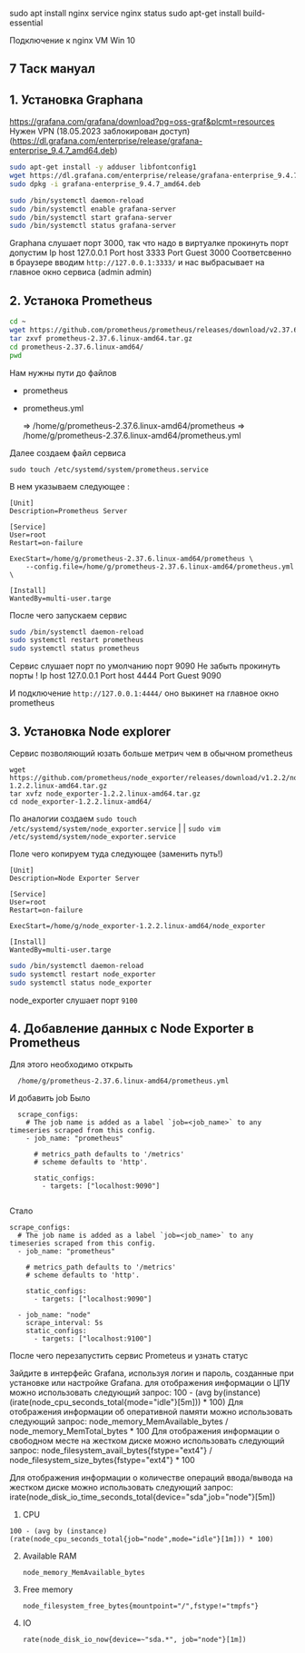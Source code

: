 sudo apt install nginx
service nginx status
sudo apt-get install build-essential

Подключение к nginx VM Win 10

## 7 Таск мануал

## 1. Установка Graphana

https://grafana.com/grafana/download?pg=oss-graf&plcmt=resources
Нужен VPN (18.05.2023 заблокирован доступ) (https://dl.grafana.com/enterprise/release/grafana-enterprise_9.4.7_amd64.deb)

```bash
sudo apt-get install -y adduser libfontconfig1
wget https://dl.grafana.com/enterprise/release/grafana-enterprise_9.4.7_amd64.deb
sudo dpkg -i grafana-enterprise_9.4.7_amd64.deb
```

```bash
sudo /bin/systemctl daemon-reload
sudo /bin/systemctl enable grafana-server
sudo /bin/systemctl start grafana-server
sudo /bin/systemctl status grafana-server
```

Graphana слушает порт 3000, так что надо в виртуалке прокинуть порт допустим
Ip host 127.0.0.1
Port host 3333
Port Guest 3000
Соответсвенно в браузере вводим `http://127.0.0.1:3333/` и нас выбрасывает на главное окно сервиса (admin admin)

## 2. Устанока Prometheus

```bash
cd ~
wget https://github.com/prometheus/prometheus/releases/download/v2.37.6/prometheus-2.37.6.linux-amd64.tar.gz 
tar zxvf prometheus-2.37.6.linux-amd64.tar.gz
cd prometheus-2.37.6.linux-amd64/
pwd
```

Нам нужны пути до файлов

* prometheus
* prometheus.yml

  => /home/g/prometheus-2.37.6.linux-amd64/prometheus
  => /home/g/prometheus-2.37.6.linux-amd64/prometheus.yml

Далее создаем файл сервиса

`sudo touch /etc/systemd/system/prometheus.service`

 В нем указываем следующее :

```
[Unit]
Description=Prometheus Server

[Service]
User=root
Restart=on-failure

ExecStart=/home/g/prometheus-2.37.6.linux-amd64/prometheus \
    --config.file=/home/g/prometheus-2.37.6.linux-amd64/prometheus.yml \

[Install]
WantedBy=multi-user.targe
```

После чего запускаем сервис

```bash
sudo /bin/systemctl daemon-reload
sudo systemctl restart prometheus
sudo systemctl status prometheus
```

Сервис слушает порт по умолчанию порт 9090  Не забыть прокинуть порты !
Ip host 127.0.0.1
Port host 4444
Port Guest 9090

И подключение  `http://127.0.0.1:4444/` оно выкинет на главное окно prometheus

## 3. Установка Node explorer

Сервис позволяющий юзать больше метрич чем в обычном prometheus

```
wget https://github.com/prometheus/node_exporter/releases/download/v1.2.2/node_exporter-1.2.2.linux-amd64.tar.gz
tar xvfz node_exporter-1.2.2.linux-amd64.tar.gz
cd node_exporter-1.2.2.linux-amd64/
```

По аналогии создаем
`sudo touch /etc/systemd/system/node_exporter.service` | | `sudo vim /etc/systemd/system/node_exporter.service`

Поле чего копируем туда следующее (заменить путь!)

```
[Unit]
Description=Node Exporter Server

[Service]
User=root
Restart=on-failure

ExecStart=/home/g/node_exporter-1.2.2.linux-amd64/node_exporter

[Install]
WantedBy=multi-user.targe
```

```bash
sudo /bin/systemctl daemon-reload
sudo systemctl restart node_exporter
sudo systemctl status node_exporter
```

node_exporter слушает порт `9100`

## 4. Добавление данных с Node Exporter  в Prometheus

  Для этого необходимо открыть

```
  /home/g/prometheus-2.37.6.linux-amd64/prometheus.yml
```

  И добавить job
  Было

```
  scrape_configs:
    # The job name is added as a label `job=<job_name>` to any timeseries scraped from this config.
    - job_name: "prometheus"

      # metrics_path defaults to '/metrics'
      # scheme defaults to 'http'.

      static_configs:
        - targets: ["localhost:9090"]


```

  Стало

```
scrape_configs:
  # The job name is added as a label `job=<job_name>` to any timeseries scraped from this config.
  - job_name: "prometheus"

    # metrics_path defaults to '/metrics'
    # scheme defaults to 'http'.

    static_configs:
      - targets: ["localhost:9090"]
  
  - job_name: "node"
    scrape_interval: 5s
    static_configs:
      - targets: ["localhost:9100"]
```

После чего перезапустить сервис Prometeus и узнать статус

Зайдите в интерфейс Grafana, используя логин и пароль, созданные при установке или настройке Grafana.
для отображения информации о ЦПУ можно использовать следующий запрос:
100 - (avg by(instance) (irate(node_cpu_seconds_total{mode="idle"}[5m])) * 100)
Для отображения информации об оперативной памяти можно использовать следующий запрос:
node_memory_MemAvailable_bytes / node_memory_MemTotal_bytes * 100
Для отображения информации о свободном месте на жестком диске можно использовать следующий запрос:
node_filesystem_avail_bytes{fstype="ext4"} / node_filesystem_size_bytes{fstype="ext4"} * 100

Для отображения информации о количестве операций ввода/вывода на жестком диске можно использовать следующий запрос:
irate(node_disk_io_time_seconds_total{device="sda",job="node"}[5m])

1. CPU

```
100 - (avg by (instance) (rate(node_cpu_seconds_total{job="node",mode="idle"}[1m])) * 100)

```

2. Available RAM

   ```
   node_memory_MemAvailable_bytes
   ```
3. Free memory

   ```
   node_filesystem_free_bytes{mountpoint="/",fstype!="tmpfs"}
   ```
4. IO

   ```
   rate(node_disk_io_now{device=~"sda.*", job="node"}[1m])
   ```
